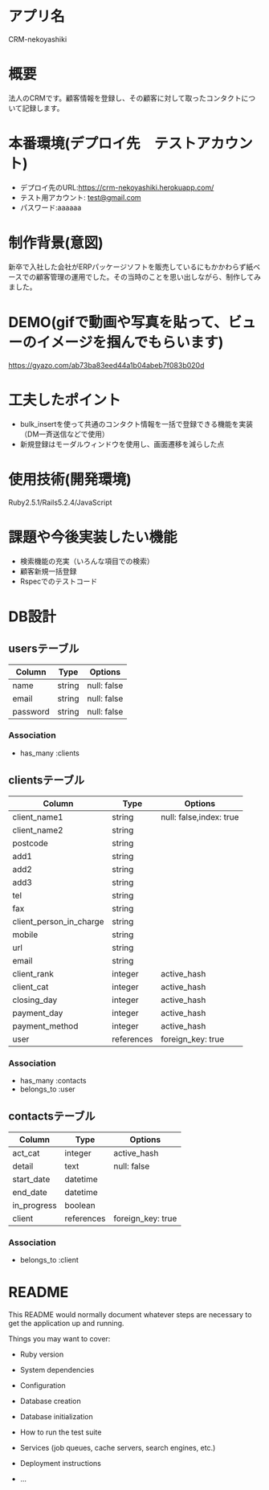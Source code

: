 # アプリ名
CRM-nekoyashiki
# 概要
法人のCRMです。顧客情報を登録し、その顧客に対して取ったコンタクトについて記録します。
# 本番環境(デプロイ先　テストアカウント)
- デプロイ先のURL:https://crm-nekoyashiki.herokuapp.com/
- テスト用アカウント: test@gmail.com
- パスワード:aaaaaa

# 制作背景(意図)
新卒で入社した会社がERPパッケージソフトを販売しているにもかかわらず紙ベースでの顧客管理の運用でした。その当時のことを思い出しながら、制作してみました。

# DEMO(gifで動画や写真を貼って、ビューのイメージを掴んでもらいます)
https://gyazo.com/ab73ba83eed44a1b04abeb7f083b020d
# 工夫したポイント
- bulk_insertを使って共通のコンタクト情報を一括で登録できる機能を実装
（DM一斉送信などで使用）
- 新規登録はモーダルウィンドウを使用し、画面遷移を減らした点
# 使用技術(開発環境)
Ruby2.5.1/Rails5.2.4/JavaScript
# 課題や今後実装したい機能
- 検索機能の充実（いろんな項目での検索）
- 顧客新規一括登録
- Rspecでのテストコード



# DB設計

## usersテーブル
|Column|Type|Options|
|------|----|-------|
|name|string|null: false|
|email|string|null: false|
|password|string|null: false|
### Association
- has_many :clients

## clientsテーブル
|Column|Type|Options|
|------|----|-------|
|client_name1|string|null: false,index: true|
|client_name2|string||
|postcode|string||
|add1|string||
|add2|string||
|add3|string||
|tel|string||
|fax|string||
|client_person_in_charge|string||
|mobile|string||
|url|string||
|email|string||
|client_rank|integer|active_hash|
|client_cat|integer|active_hash|
|closing_day|integer|active_hash|
|payment_day|integer|active_hash|
|payment_method|integer|active_hash|
|user|references|foreign_key: true|
### Association
- has_many :contacts
- belongs_to :user

## contactsテーブル
|Column|Type|Options|
|------|----|-------|
|act_cat|integer|active_hash|
|detail|text|null: false|
|start_date|datetime||
|end_date|datetime||
|in_progress|boolean||
|client|references|foreign_key: true|
### Association
- belongs_to :client


# README

This README would normally document whatever steps are necessary to get the
application up and running.

Things you may want to cover:

* Ruby version

* System dependencies

* Configuration

* Database creation

* Database initialization

* How to run the test suite

* Services (job queues, cache servers, search engines, etc.)

* Deployment instructions

* ...
